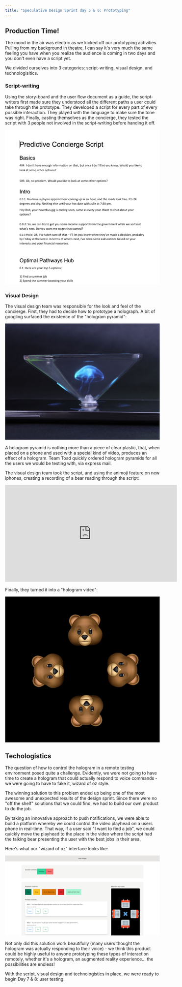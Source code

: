 ```yaml
---
title: "Speculative Design Sprint day 5 & 6: Prototyping"
---
```


## Production Time!

The mood in the air was electric as we kicked off our prototyping activities. Pulling from my background in theatre, I can say it's very much the same feeling you have when you realize the audience is coming in two days and you don't even have a script yet.

We divided ourselves into 3 categories: script-writing, visual design, and technologisitics. 

### Script-writing

Using the story-board and the user flow document as a guide, the script-writers first made sure they understood all the different paths a user could take through the prototype. They developed a script for every part of every possible interaction. They played with the language to make sure the tone was right. Finally, casting themselves as the concierge, they tested the script with 3 people not involved in the script-writing before handing it off.

![Script](./script.png)

### Visual Design

The visual design team was responsible for the look and feel of the concierge. First, they had to decide how to prototype a holograph. A bit of googling surfaced the existence of the "hologram pyramid":

![Hologram](./holo.jpg)

A hologram pyramid is nothing more than a piece of clear plastic, that, when placed on a phone and used with a special kind of video, produces an effect of a hologram. Team Toad quickly ordered hologram pyramids for all the users we would be testing with, via express mail.

The visual design team took the script, and using the animoji feature on new iphones, creating a recording of a bear reading through the script:

<iframe width="560" height="315" src="https://www.youtube-nocookie.com/embed/p462PnsIIHc" frameborder="0" allow="accelerometer; autoplay; clipboard-write; encrypted-media; gyroscope; picture-in-picture" allowfullscreen></iframe>

Finally, they turned it into a "hologram video":

![Holo Bears](./bears.png)

## Techologistics

The question of how to control the hologram in a remote testing environment posed quite a challenge. Evidently, we were not going to have time to create a hologram that could actually respond to voice commands - we were going to have to fake it, wizard of oz style. 

The winning solution to this problem ended up being one of the most awesome and unexpected results of the design sprint. Since there were no "off the shelf" solutions that we could find, we had to build our own product to do the job. 

By taking an innovative approach to push notifications, we were able to build a platform whereby we could control the video playhead on a users phone in real-time. That way, if a user said "I want to find a job", we could quickly move the playhead to the place in the video where the script had the talking bear presenting the user with the best jobs in their area.

Here's what our "wizard of oz" interface looks like:

![Controller Screenshot](./controller.png)

Not only did this solution work beautifully (many users thought the hologram was actually responding to their voice) - we think this product could be highly useful to anyone prototyping these types of interaction remotely, whether it's a hologram, an augmented reality experience... the possibilities are endless!

With the script, visual design and technologistics in place, we were ready to begin Day 7 & 8: user testing.
